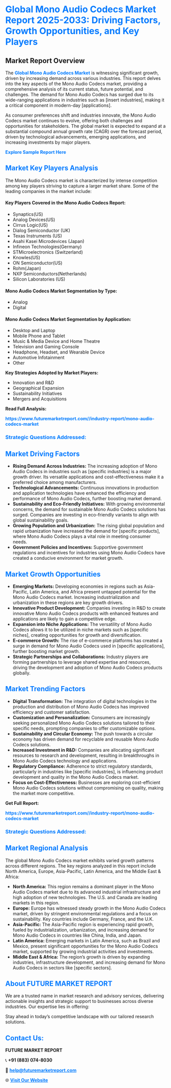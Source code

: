 <h1 style="color: #007BFF;">Global Mono Audio Codecs Market Report 2025-2033: Driving Factors, Growth Opportunities, and Key Players</h1>

<section id="overview">
<h2>Market Report Overview</h2>
<p>The <a href="https://www.futuremarketreport.com//industry-report/mono-audio-codecs-market" style="color: #007BFF; text-decoration: none;"><strong>Global Mono Audio Codecs Market</strong></a> is witnessing significant growth, driven by increasing demand across various industries. This report delves into the key aspects of the Mono Audio Codecs market, providing a comprehensive analysis of its current status, future potential, and challenges. The demand for Mono Audio Codecs has surged due to its wide-ranging applications in industries such as [insert industries], making it a critical component in modern-day [applications].</p>
<p>As consumer preferences shift and industries innovate, the Mono Audio Codecs market continues to evolve, offering both challenges and opportunities for stakeholders. The global market is expected to expand at a substantial compound annual growth rate (CAGR) over the forecast period, driven by technological advancements, emerging applications, and increasing investments by major players.</p>
</section>

<section id="overview">
<p><a href="https://www.futuremarketreport.com//request-sample/reportId=76071" style="color: #007BFF; text-decoration: none;"><strong>Explore Sample Report Here</strong></a></p>
</section>

<section id="key-players">
<h2 style="color: #007BFF;">Market Key Players Analysis</h2>
<p>The Mono Audio Codecs market is characterized by intense competition among key players striving to capture a larger market share. Some of the leading companies in the market include:</p>
<h4>Key Players Covered in the Mono Audio Codecs Report:</h4>
<ul><li>Synaptics(US)</li><li>Analog Devices(US)</li><li>Cirrus Logic(US)</li><li>Dialog Semiconductor (UK)</li><li>Texas Instruments (US)</li><li>Asahi Kasei Microdevices (Japan)</li><li>Infineon Technologies(Germany)</li><li>STMicroelectronics (Switzerland)</li><li>Knowles(US)</li><li>ON Semiconductor(US)</li><li>Rohm(Japan)</li><li>NXP Semiconductors(Netherlands)</li><li>Silicon Laboratories (US)</li></ul>
<h4>Mono Audio Codecs Market Segmentation by Type:</h4>
<ul><li>Analog</li><li>Digital</li></ul>

<h4>Mono Audio Codecs Market Segmentation by Application:</h4>
<ul><li>Desktop and Laptop</li><li>Mobile Phone and Tablet</li><li>Music &amp; Media Device and Home Theatre</li><li>Television and Gaming Console</li><li>Headphone, Headset, and Wearable Device</li><li>Automotive Infotainment</li><li>Other</li></ul>
<p><strong>Key Strategies Adopted by Market Players:</strong></p>
<ul>
<li>Innovation and R&D</li>
<li>Geographical Expansion</li>
<li>Sustainability Initiatives</li>
<li>Mergers and Acquisitions</li>
</ul>
</section>

<section>
<p><strong>Read Full Analysis: </strong></p><a href="https://www.futuremarketreport.com//industry-report/mono-audio-codecs-market" style="color: #007BFF; text-decoration: none;"><strong>https://www.futuremarketreport.com//industry-report/mono-audio-codecs-market</strong></a>
<h3 style="color: #007BFF;">Strategic Questions Addressed:</h3>
</section>

<section id="driving-factors">
<h2 style="color: #007BFF;">Market Driving Factors</h2>
<ul>
<li><strong>Rising Demand Across Industries:</strong> The increasing adoption of Mono Audio Codecs in industries such as [specific industries] is a major growth driver. Its versatile applications and cost-effectiveness make it a preferred choice among manufacturers.</li>
<li><strong>Technological Advancements:</strong> Continuous innovations in production and application technologies have enhanced the efficiency and performance of Mono Audio Codecs, further boosting market demand.</li>
<li><strong>Sustainability and Eco-Friendly Initiatives:</strong> With growing environmental concerns, the demand for sustainable Mono Audio Codecs solutions has surged. Companies are investing in eco-friendly variants to align with global sustainability goals.</li>
<li><strong>Growing Population and Urbanization:</strong> The rising global population and rapid urbanization have increased the demand for [specific products], where Mono Audio Codecs plays a vital role in meeting consumer needs.</li>
<li><strong>Government Policies and Incentives:</strong> Supportive government regulations and incentives for industries using Mono Audio Codecs have created a conducive environment for market growth.</li>
</ul>
</section>

<section id="growth-opportunities">
<h2 style="color: #007BFF;">Market Growth Opportunities</h2>
<ul>
<li><strong>Emerging Markets:</strong> Developing economies in regions such as Asia-Pacific, Latin America, and Africa present untapped potential for the Mono Audio Codecs market. Increasing industrialization and urbanization in these regions are key growth drivers.</li>
<li><strong>Innovative Product Development:</strong> Companies investing in R&D to create innovative Mono Audio Codecs products with enhanced features and applications are likely to gain a competitive edge.</li>
<li><strong>Expansion into Niche Applications:</strong> The versatility of Mono Audio Codecs allows it to be utilized in niche markets such as [specific niches], creating opportunities for growth and diversification.</li>
<li><strong>E-commerce Growth:</strong> The rise of e-commerce platforms has created a surge in demand for Mono Audio Codecs used in [specific applications], further boosting market growth.</li>
<li><strong>Strategic Partnerships and Collaborations:</strong> Industry players are forming partnerships to leverage shared expertise and resources, driving the development and adoption of Mono Audio Codecs products globally.</li>
</ul>
</section>

<section id="trending-factors">
<h2 style="color: #007BFF;">Market Trending Factors</h2>
<ul>
<li><strong>Digital Transformation:</strong> The integration of digital technologies in the production and distribution of Mono Audio Codecs has improved efficiency and customer satisfaction.</li>
<li><strong>Customization and Personalization:</strong> Consumers are increasingly seeking personalized Mono Audio Codecs solutions tailored to their specific needs, prompting companies to offer customizable options.</li>
<li><strong>Sustainability and Circular Economy:</strong> The push towards a circular economy has driven demand for recyclable and reusable Mono Audio Codecs solutions.</li>
<li><strong>Increased Investment in R&D:</strong> Companies are allocating significant resources to research and development, resulting in breakthroughs in Mono Audio Codecs technology and applications.</li>
<li><strong>Regulatory Compliance:</strong> Adherence to strict regulatory standards, particularly in industries like [specific industries], is influencing product development and quality in the Mono Audio Codecs market.</li>
<li><strong>Focus on Cost-Effectiveness:</strong> Businesses are exploring cost-efficient Mono Audio Codecs solutions without compromising on quality, making the market more competitive.</li>
</ul>
</section>

<section>
<p><strong>Get Full Report: </strong></p><a href="https://www.futuremarketreport.com//industry-report/mono-audio-codecs-market" style="color: #007BFF; text-decoration: none;"><strong>https://www.futuremarketreport.com//industry-report/mono-audio-codecs-market</strong></a>
<h3 style="color: #007BFF;">Strategic Questions Addressed:</h3>
</section>


<section id="regional-analysis">
<h2 style="color: #007BFF;">Market Regional Analysis</h2>
<p>The global Mono Audio Codecs market exhibits varied growth patterns across different regions. The key regions analyzed in this report include North America, Europe, Asia-Pacific, Latin America, and the Middle East & Africa:</p>
<ul>
<li><strong>North America:</strong> This region remains a dominant player in the Mono Audio Codecs market due to its advanced industrial infrastructure and high adoption of new technologies. The U.S. and Canada are leading markets in this region.</li>
<li><strong>Europe:</strong> Europe has witnessed steady growth in the Mono Audio Codecs market, driven by stringent environmental regulations and a focus on sustainability. Key countries include Germany, France, and the U.K.</li>
<li><strong>Asia-Pacific:</strong> The Asia-Pacific region is experiencing rapid growth, fueled by industrialization, urbanization, and increasing demand for Mono Audio Codecs in countries like China, India, and Japan.</li>
<li><strong>Latin America:</strong> Emerging markets in Latin America, such as Brazil and Mexico, present significant opportunities for the Mono Audio Codecs market, supported by growing industrial activities and investments.</li>
<li><strong>Middle East & Africa:</strong> The region’s growth is driven by expanding industries, infrastructure development, and increasing demand for Mono Audio Codecs in sectors like [specific sectors].</li>
</ul>
</section>

<footer>
<h2 style="color: #007BFF;">About FUTURE MARKET REPORT</h2>
<p>We are a trusted name in market research and advisory services, delivering actionable insights and strategic support to businesses across diverse industries. Our expertise lies in offering:</p>

<p>Stay ahead in today’s competitive landscape with our tailored research solutions.</p>

<h2 style="color: #007BFF;">Contact Us:</h2>
<p><strong>FUTURE MARKET REPORT</strong></p>
<p>📞 <strong>+91 (883) 074-8030</strong></p>
<p>📧 <strong><a href="mailto:help@futuremarketreport.com" style="color: #007BFF;">help@futuremarketreport.com</a></strong></p>
<p>🌐 <strong><a href="https://www.futuremarketreport.com/" style="color: #007BFF;">Visit Our Website</a></strong></p>
</footer>